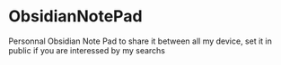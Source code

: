 # ObsidianNotePad
Personnal Obsidian Note Pad to share it between all my device, set it in public if you are interessed by my searchs
